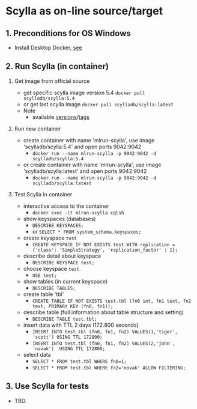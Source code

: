 # Scylla as on-line source/target

## 1. Preconditions for OS Windows

 - Install Desktop Docker, [see](./desktopdocker.md)

## 2. Run Scylla (in container)

1. Get image from official source
   - get specific scylla image version 5.4 `docker pull scylladb/scylla:5.4`
   - or get last scylla image `docker pull scylladb/scylla:latest`
   - Note
     - available [versions](https://hub.docker.com/r/scylladb/scylla)/[tags](https://hub.docker.com/r/scylladb/scylla/tags)

2. Run new container
   - create container with name 'mlrun-scylla', use image 'scylladb/scylla:5.4' and open ports 9042:9042
     - `docker run --name mlrun-scylla -p 9042:9042 -d scylladb/scylla:5.4`
   - or create container with name 'mlrun-scylla', use image 'scylladb/scylla:latest' and open ports 9042:9042
     - `docker run --name mlrun-scylla -p 9042:9042 -d scylladb/scylla:latest`

3. Test Scylla in container
   - interactive access to the container
     - `docker exec -it mlrun-scylla cqlsh`
   - show keyspaces (databases)
     - `DESCRIBE KEYSPACES;`
     - or `SELECT * FROM system_schema.keyspaces;`
   - create keyspace `test`
     - `CREATE KEYSPACE IF NOT EXISTS test WITH replication = {'class': 'SimpleStrategy', 'replication_factor' : 1};`
   - describe detail about keyspace
     - `DESCRIBE KEYSPACE test;`
   - choose keyspace `test`
     - `USE test;`
   - show tables (in current keyspace)
     - `DESCRIBE TABLES;` 
   - create table 'tbl'
     - `CREATE TABLE IF NOT EXISTS test.tbl (fn0 int, fn1 text, fn2 text, PRIMARY KEY (fn0, fn1));`
   - describe table (full information about table structure and setting)
     - `DESCRIBE TABLE test.tbl;`
   - insert data with TTL 2 days (172.800 seconds)
     - `INSERT INTO test.tbl (fn0, fn1, fn2) VALUES(1,'tiger', 'scott') USING TTL 172800;`
     - `INSERT INTO test.tbl (fn0, fn1, fn2) VALUES(2,'john', 'novak')  USING TTL 172800;`
   - select data
     - `SELECT * FROM test.tbl WHERE fn0=1;`
     - `SELECT * FROM test.tbl WHERE fn2='novak' ALLOW FILTERING;`


## 3. Use Scylla for tests

   - TBD.